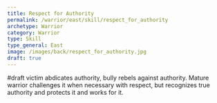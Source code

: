 ```yaml
---
title: Respect for Authority
permalink: /warrior/east/skill/respect_for_authority
archetype: Warrior
category: Warrior
type: Skill
type_general: East
image: /images/back/respect_for_authority.jpg
draft: true
---
```

#draft victim abdicates authority, bully rebels against authority. Mature warrior challenges it when necessary with respect, but recognizes true authority and protects it and works for it. 
